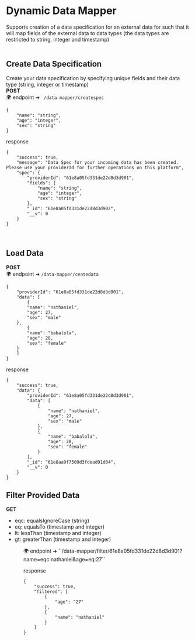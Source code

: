 # Dynamic Data Mapper

Supports creation of a data specification for an external data for such that it
will map fields of the external data to data types (the data types are restricted to string,
integer and timestamp)
<br>
<br>

## Create Data Specification
Create your data specification by specifying unique fields and their data type (string, integer or timestamp) <br>
**POST** <br>
🌍 endpoint ➜  `` /data-mapper/createspec``
```
{
	"name": "string",
	"age": "integer",
	"sex": "string"
}
```

response 

```
{
	"success": true,
	"message": "Data Spec for your incoming data has been created. Please use your providerId for further operations on this platform",
	"spec": {
		"providerId": "61e8a05fd331de22d8d3d901",
		"fields": {
			"name": "string",
			"age": "integer",
			"sex": "string"
		},
		"_id": "61e8a05fd331de22d8d3d902",
		"__v": 0
	}
}
```
<br>

## Load Data
**POST** <br>
🌍 endpoint ➜ ``/data-mapper/ceatedata``

```
{
	"providerId": "61e8a05fd331de22d8d3d901",
	"data": [
		{
		"name": "nathaniel",
		"age": 27,
		"sex": "male"
	},
		{
		"name": "babalola",
		"age": 28,
		"sex": "female"
	}
	]
}
```

response

```
{
	"success": true,
	"data": {
		"providerId": "61e8a05fd331de22d8d3d901",
		"data": [
			{
				"name": "nathaniel",
				"age": 27,
				"sex": "male"
			},
			{
				"name": "babalola",
				"age": 28,
				"sex": "female"
			}
		],
		"_id": "61e8aa9f7509d3fdead91d04",
		"__v": 0
	}
}
```

## Filter Provided Data
**GET** <br>
<ul>
	<li> eqc: equalsIgnoreCase (string) </li> 
	<li> eq: equalsTo (timestamp and integer) </li> 
	<li> lt: lessThan (timestamp and integer) </li> 
	<li> gt: greaterThan (timestamp and integer) </li>
<ul>
🌍 endpoint ➜ ``/data-mapper/filter/61e8a05fd331de22d8d3d901?name=eqc:nathaniel&age=eq:27``

response
```
{
	"success": true,
	"filtered": [
		{
			"age": "27"
		},
		{
			"name": "nathaniel"
		}
	]
}
```
